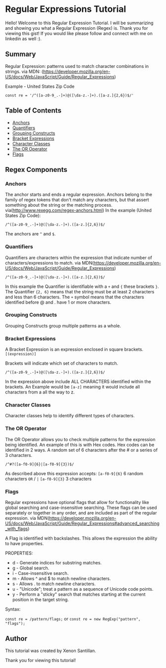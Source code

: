 # Regular Expressions Tutorial

Hello! Welcome to this Regular Expression Tutorial. I will be summarizing and showing you what a Regular Expression (Regex) is. Thank you for viewing this gist! If you would like please follow and connect with me on linkedin as well :).

## Summary

Regular Expression: patterns used to match character combinations in strings. via MDN: (https://developer.mozilla.org/en-US/docs/Web/JavaScript/Guide/Regular_Expressions)

Example - United States Zip Code

`const re = '/^([a-z0-9_.-]+)@([\da-z.-]+).([a-z.]{2,6})$/'`

## Table of Contents

- [Anchors](#anchors)
- [Quantifiers](#quantifiers)
- [Grouping Constructs](#grouping-constructs)
- [Bracket Expressions](#bracket-expressions)
- [Character Classes](#character-classes)
- [The OR Operator](#the-or-operator)
- [Flags](#flags)

## Regex Components

### Anchors

The anchor starts and ends a regular expression. Anchors belong to the family of regex tokens that don't match any characters, but that assert something about the string or the matching process. via(http://www.rexegg.com/regex-anchors.html)
In the example (United States Zip Code):

`/^([a-z0-9_.-]+)@([\da-z.-]+).([a-z.]{2,6})$/`

The anchors are `^` and `$`.

### Quantifiers

Quantifiers are characters within the expression that indicate number of characters/expressions to match. via MDN(https://developer.mozilla.org/en-US/docs/Web/JavaScript/Guide/Regular_Expressions)

`/^([a-z0-9_.-]+)@([\da-z.-]+).([a-z.]{2,6})$/`

In this example the Quantifier is identifiable with a `+` and `{` these brackets `}`. The Quantifier `{2, 6}` means that the string must be at least 2 characters and less than 6 characters. The `+` symbol means that the characters identified before @ and . have 1 or more characters.

### Grouping Constructs

Grouping Constructs group multiple patterns as a whole. 

### Bracket Expressions

A Bracket Expression is an expression enclosed in square brackets. `[(expression)]`

Brackets will indicate which set of characters to match. 

`/^([a-z0-9_.-]+)@([\da-z.-]+).([a-z.]{2,6})$/`

In the expression above include ALL CHARACTERS identified within the brackets. An Example would be `[a-z]` meaning it would include all characters from a all the way to z.

### Character Classes

Character classes help to identify different types of characters. 

### The OR Operator

The OR Operator allows you to check multiple patterns for the expression being identified. An example of this is with Hex codes. Hex codes can be identified in 2 ways. A random set of 6 characters after the # or a series of 3 characters.

`/^#?([a-f0-9]{6}|[a-f0-9]{3})$/`

As described above this expression accepts:
`[a-f0-9]{6}` 6 random characters
`OR` / `|`
`[a-f0-9]{3}` 3 characters

### Flags

Regular expressions have optional flags that allow for functionality like global searching and case-insensitive searching. These flags can be used separately or together in any order, and are included as part of the regular expression. via MDN(https://developer.mozilla.org/en-US/docs/Web/JavaScript/Guide/Regular_Expressions#advanced_searching_with_flags)

A Flag is identified with backslashes. This allows the expression the ability to have properties. 

PROPERTIES:
* d - Generate indices for substring matches.
* g - Global search.
* i - Case-insensitive search.
* m - Allows ^ and $ to match newline characters.
* s - Allows . to match newline characters.
* u - "Unicode"; treat a pattern as a sequence of Unicode code points.
* y - Perform a "sticky" search that matches starting at the current position in the target string.

Syntax:

`const re = /pattern/flags;` or `const re = new RegExp("pattern", "flags");`

## Author

This tutorial was created by Xenon Santillan.

Thank you for viewing this tutorial!
